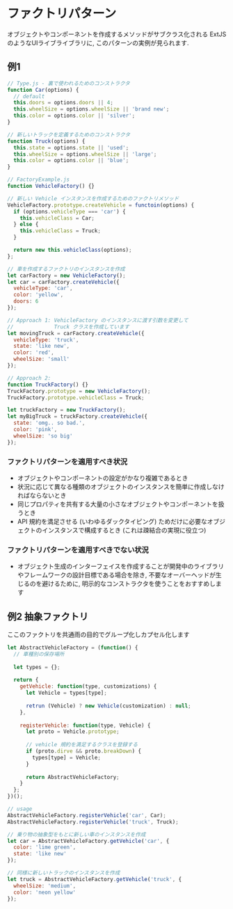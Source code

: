 # ファクトリパターン

オブジェクトやコンポーネントを作成するメソッドがサブクラス化される 
ExtJS のようなUIライブライブラリに, このパターンの実例が見られます.

## 例1

```js
// Type.js - 裏で使われるためのコンストラクタ
function Car(options) {
  // default
  this.doors = options.doors || 4;
  this.wheelSize = options.wheelSize || 'brand new';
  this.color = options.color || 'silver';
}

// 新しいトラックを定義するためのコンストラクタ
function Truck(options) {
  this.state = options.state || 'used';
  this.wheelSize = options.wheelSize || 'large';
  this.color = options.color || 'blue';
}
```

```js
// FactoryExample.js
function VehicleFactory() {}

// 新しい Vehicle インスタンスを作成するためのファクトリメソッド
VehicleFactory.prototype.createVehicle = functoin(options) {
  if (options.vehicleType === 'car') {
    this.vehicleClass = Car;
  } else {
    this.vehicleClass = Truck;
  }

  return new this.vehicleClass(options);
};

// 車を作成するファクトリのインスタンスを作成
let carFactory = new VehicleFactory();
let car = carFactory.createVehicle({
  vehicleType: 'car',
  color: 'yellow',
  doors: 6
});

// Approach 1: VehicleFactory のインスタンスに渡す引数を変更して
//             Truck クラスを作成しています
let movingTruck = carFactory.createVehicle({
  vehicleType: 'truck',
  state: 'like new',
  color: 'red',
  wheelSize: 'small'
});

// Approach 2: 
function TruckFactory() {}
TruckFactory.prototype = new VehicleFactory();
TruckFactory.prototype.vehicleClass = Truck;

let truckFactory = new TruckFactory();
let myBigTruck = truckFactory.createVehicle({
  state: 'omg.. so bad.',
  color: 'pink',
  wheelSize: 'so big'
});
```

### ファクトリパターンを適用すべき状況
- オブジェクトやコンポーネントの設定がかなり複雑であるとき
- 状況に応じて異なる種類のオブジェクトのインスタンスを簡単に作成しなければならないとき
- 同じプロパティを共有する大量の小さなオブジェクトやコンポーネントを扱うとき
- API 規約を満足させる (いわゆるダックタイピング) ためだけに必要なオブジェクトのインスタンスで構成するとき (これは疎結合の実現に役立つ)

### ファクトリパターンを適用すべきでない状況
- オブジェクト生成のインターフェイスを作成することが開発中のライブラリやフレームワークの設計目標である場合を除き, 不要なオーバーヘッドが生じるのを避けるために, 明示的なコンストラクタを使うことをおすすめします


## 例2 抽象ファクトリ
ここのファクトリを共通雨の目的でグループ化しカプセル化します

```js
let AbstractVehicleFactory = (function() {
  // 車種別の保存場所
  
  let types = {};
  
  return {
    getVehicle: function(type, customizations) {
      let Vehicle = types[type];
      
      retrun (Vehicle) ? new Vehicle(customization) : null;
    },
    
    registerVehicle: function(type, Vehicle) {
      let proto = Vehicle.prototype;
      
      // vehicle 規約を満足するクラスを登録する
      if (proto.dirve && proto.breakDown) {
        types[type] = Vehicle;
      }
      
      return AbstractVehicleFactory;
    }
  };
})();

// usage
AbstractVehicleFactory.registerVehicle('car', Car);
AbstractVehicleFactory.registerVehicle('truck', Truck);

// 乗り物の抽象型をもとに新しい車のインスタンスを作成
let car = AbstractVehicleFactory.getVehicle('car', {
  color: 'lime green',
  state: 'like new'
});

// 同様に新しいトラックのインスタンスを作成
let truck = AbstractVehicleFactory.getVehicle('truck', {
  wheelSize: 'medium',
  color: 'neon yellow'
});
```
